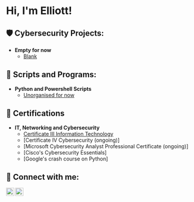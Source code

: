 <h1>Hi, I'm Elliott!</h1>

<h2>🛡️ Cybersecurity Projects:</h2>

- <b>Empty for now</b>
  - [Blank](https://github.com/)

<h2>📜 Scripts and Programs:</h2>

- <b>Python and Powershell Scripts</b>
  - [Unorganised for now](https://github.com/agarell/Scripts-Programs)

<h2>📜 Certifications</h2>

- <b>IT, Networking and Cybersecurity</b>
  - [Certificate III Information Technology](https://www.myequals.net/sharelink/f3c43999-3727-42bc-84e6-f7eb5e6074c4/5dd07f72-a3b5-4f94-9582-f44ff18666f4)
  - [Certificate IV Cybersecurity (ongoing)]
  - [Microsoft Cybersecurity Analyst Professional Certificate (ongoing)]
  - [Cisco's Cybersecurity Essentials]
  - [Google's crash course on Python]
    
<h2> 🤳 Connect with me:</h2>

[<img align="left" alt="Elliott Agar | LinkedIn" width="22px" src="https://cdn.jsdelivr.net/npm/simple-icons@v3/icons/linkedin.svg" />][linkedin]
[<img align="left" alt="JoshMadakor | Instagram" width="22px" src="https://cdn.jsdelivr.net/npm/simple-icons@v3/icons/instagram.svg" />][instagram]

[instagram]: https://www.instagram.com/agarelliott/?hl=en
[linkedin]: https://www.linkedin.com/in/elliottagar/

<!--
**joshmadakor1/joshmadakor1** is a ✨ _special_ ✨ repository because its `README.md` (this file) appears on your GitHub profile.

Here are some ideas to get you started:

- 🔭 I’m currently working on ...
- 🌱 I’m currently learning ...
- 👯 I’m looking to collaborate on ...
- 🤔 I’m looking for help with ...
- 💬 Ask me about ...
- 📫 How to reach me: ...
- 😄 Pronouns: ...
- ⚡ Fun fact: ...
-->
